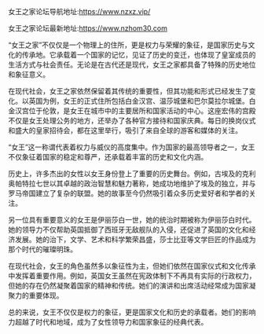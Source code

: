 女王之家论坛导航地址:https://www.nzxz.vip/

女王之家论坛最新地址:https://www.nzhom30.com

“女王之家”不仅仅是一个物理上的住所，更是权力与荣耀的象征，是国家历史与文化的传承地。它承载着一个国家的记忆，见证了历史的变迁，也体现了皇室成员的生活方式与社会责任。无论是在古代还是现代，女王之家都具备了特殊的历史地位和象征意义。

在现代社会，女王之家依然保留着其传统的重要性，但其功能和形式已经发生了变化。以英国为例，女王的正式住所包括白金汉宫、温莎城堡和巴尔莫拉尔城堡。白金汉宫位于伦敦，是女王在城市中的主要居所和国家活动的中心。这座宏伟的宫殿不仅是女王处理公务的地方，还举办了各种官方接待和国家庆典。每日的换岗仪式和盛大的皇家招待会，都在这里举行，吸引了来自全球的游客和媒体的关注。

“女王”这一称谓代表着权力与威仪的高度集中。作为国家的最高领导者之一，女王不仅象征着国家的稳定和尊严，还承载着丰富的历史和文化内涵。

历史上，许多杰出的女性以女王身份登上了重要的历史舞台。例如，古埃及的克利奥帕特拉七世以其卓越的政治智慧和魅力著称，她成功地维护了埃及的独立，并与罗马帝国建立了复杂的联盟。她的故事至今仍然吸引着众多历史爱好者和学者的关注。

另一位具有重要意义的女王是伊丽莎白一世，她的统治时期被称为伊丽莎白时代。她的领导力不仅帮助英国抵御了西班牙无敌舰队的入侵，还促进了英国的文化和经济发展。她的治下，文学、艺术和科学繁荣昌盛，莎士比亚等文学巨匠的作品成为那个时代的璀璨明珠。

在现代社会，女王的角色虽然多以象征性为主，但她们依然在国家仪式和文化传承中发挥着重要作用。例如，英国女王虽然在宪政体制下不再具有实际的行政权力，但她的存在仍然凝聚着国家的精神和传统。她们的演讲和出席活动经常成为国家凝聚力的重要体现。

总的来说，女王不仅仅是权力的象征，更是国家文化和历史的承载者。她们的影响力超越了时代和地域，成为了女性领导力和国家象征的经典代表。
